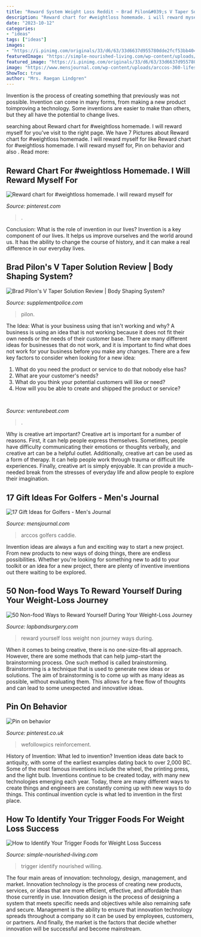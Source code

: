 ```yaml
---
title: "Reward System Weight Loss Reddit ~ Brad Pilon&#039;s V Taper Solution Review"
description: "Reward chart for #weightloss homemade. i will reward myself for"
date: "2023-10-12"
categories:
- "ideas"
tags: ["ideas"]
images:
- "https://i.pinimg.com/originals/33/d6/63/33d6637d955780dde2fcf53bb404042d.jpg"
featuredImage: "https://simple-nourished-living.com/wp-content/uploads/2012/11/Trigger-Foods-Collage-1024x1024.jpg"
featured_image: "https://i.pinimg.com/originals/33/d6/63/33d6637d955780dde2fcf53bb404042d.jpg"
image: "https://www.mensjournal.com/wp-content/uploads/arccos-360-lifestyle-4aacdece-1bbe-4d7b-976d-043031b06dfc.jpg?w=1600"
ShowToc: true
author: "Mrs. Raegan Lindgren"
---
```



Invention is the process of creating something that previously was not possible. Invention can come in many forms, from making a new product toimproving a technology. Some inventions are easier to make than others, but they all have the potential to change lives.

	

		
searching about Reward chart for #weightloss homemade. I will reward myself for you've visit to the right page. We have 7 Pictures about Reward chart for #weightloss homemade. I will reward myself for like Reward chart for #weightloss homemade. I will reward myself for, Pin on behavior and also . Read more:
		
    
## Reward Chart For #weightloss Homemade. I Will Reward Myself For

<img loading=lazy src="https://s-media-cache-ak0.pinimg.com/736x/e0/0d/a5/e00da5a173a04da9655323fc47bd9c91.jpg" onerror="this.onerror=null;this.src='https://tse2.mm.bing.net/th?id=OIP.3Qdj2PPcE5-W68HwwBOiUAHaJ4&amp;pid=15.1';" alt="Reward chart for #weightloss homemade. I will reward myself for">

_Source: pinterest.com_

>. 

	

Conclusion: What is the role of invention in our lives?
Invention is a key component of our lives. It helps us improve ourselves and the world around us. It has the ability to change the course of history, and it can make a real difference in our everyday lives.

    
## Brad Pilon&#039;s V Taper Solution Review | Body Shaping System?

<img loading=lazy src="https://supplementpolice.com/wp-content/uploads/2016/03/V-Taper-Solution-651x420.jpg" onerror="this.onerror=null;this.src='https://tse1.mm.bing.net/th?id=OIP.UpLvxohaIvOTUDkRavgwDAHaEx&amp;pid=15.1';" alt="Brad Pilon&#039;s V Taper Solution Review | Body Shaping System?">

_Source: supplementpolice.com_

>pilon. 

	

The Idea: What is your business using that isn't working and why?
A business is using an idea that is not working because it does not fit their own needs or the needs of their customer base. There are many different ideas for businesses that do not work, and it is important to find what does not work for your business before you make any changes. There are a few key factors to consider when looking for a new idea:
1) What do you need the product or service to do that nobody else has?
2) What are your customer's needs?
3) What do you think your potential customers will like or need?
4) How will you be able to create and shipped the product or service?

    
## 

<img loading=lazy src="https://venturebeat.com/wp-content/uploads/2018/06/TheSmartShopbyNarrativGeneric1.png?w=300" onerror="this.onerror=null;this.src='https://tse3.mm.bing.net/th?id=OIP.ZdznXUSlQhhbL20JhKTVaQAAAA&amp;pid=15.1';" alt="">

_Source: venturebeat.com_

>. 

	

Why is creative art important?
Creative art is important for a number of reasons. First, it can help people express themselves. Sometimes, people have difficulty communicating their emotions or thoughts verbally, and creative art can be a helpful outlet. Additionally, creative art can be used as a form of therapy. It can help people work through trauma or difficult life experiences. Finally, creative art is simply enjoyable. It can provide a much-needed break from the stresses of everyday life and allow people to explore their imagination.

    
## 17 Gift Ideas For Golfers - Men&#039;s Journal

<img loading=lazy src="https://www.mensjournal.com/wp-content/uploads/arccos-360-lifestyle-4aacdece-1bbe-4d7b-976d-043031b06dfc.jpg?w=1600" onerror="this.onerror=null;this.src='https://tse4.mm.bing.net/th?id=OIP.sk_rL8u1lzVAnOTjOlqTOAHaEc&amp;pid=15.1';" alt="17 Gift Ideas for Golfers - Men&#039;s Journal">

_Source: mensjournal.com_

>arccos golfers caddie. 

	

Invention ideas are always a fun and exciting way to start a new project. From new products to new ways of doing things, there are endless possibilities. Whether you're looking for something new to add to your toolkit or an idea for a new project, there are plenty of inventive inventions out there waiting to be explored.

    
## 50 Non-food Ways To Reward Yourself During Your Weight-Loss Journey

<img loading=lazy src="https://www.lapbandsurgery.com/wp-content/uploads/2015/04/success_happy_celebrate3.jpg" onerror="this.onerror=null;this.src='https://tse3.mm.bing.net/th?id=OIP.iRhRASLMjtnxw5sFuuzL9QHaE3&amp;pid=15.1';" alt="50 Non-food Ways to Reward Yourself During Your Weight-Loss Journey">

_Source: lapbandsurgery.com_

>reward yourself loss weight non journey ways during. 

	

When it comes to being creative, there is no one-size-fits-all approach. However, there are some methods that can help jump-start the brainstorming process. One such method is called brainstorming. Brainstorming is a technique that is used to generate new ideas or solutions. The aim of brainstorming is to come up with as many ideas as possible, without evaluating them. This allows for a free flow of thoughts and can lead to some unexpected and innovative ideas.

    
## Pin On Behavior

<img loading=lazy src="https://i.pinimg.com/originals/33/d6/63/33d6637d955780dde2fcf53bb404042d.jpg" onerror="this.onerror=null;this.src='https://tse1.mm.bing.net/th?id=OIP.26W1-ekNKlBUH932sdi4YgHaJg&amp;pid=15.1';" alt="Pin on behavior">

_Source: pinterest.co.uk_

>wefollowpics reinforcement. 

	

History of Invention: What led to invention?
Invention ideas date back to antiquity, with some of the earliest examples dating back to over 2,000 BC. Some of the most famous inventions include the wheel, the printing press, and the light bulb. Inventions continue to be created today, with many new technologies emerging each year. Today, there are many different ways to create things and engineers are constantly coming up with new ways to do things. This continual invention cycle is what led to invention in the first place.

    
## How To Identify Your Trigger Foods For Weight Loss Success

<img loading=lazy src="https://simple-nourished-living.com/wp-content/uploads/2012/11/Trigger-Foods-Collage-1024x1024.jpg" onerror="this.onerror=null;this.src='https://tse2.mm.bing.net/th?id=OIP.4lyPB_k3wTzpF001BPoPewHaHa&amp;pid=15.1';" alt="How to Identify Your Trigger Foods for Weight Loss Success">

_Source: simple-nourished-living.com_

>trigger identify nourished willing. 

	

The four main areas of innovation: technology, design, management, and market.
Innovation technology is the process of creating new products, services, or ideas that are more efficient, effective, and affordable than those currently in use. Innovation design is the process of designing a system that meets specific needs and objectives while also remaining safe and secure. Management is the ability to ensure that innovation technology spreads throughout a company so it can be used by employees, customers, or partners. And finally, the market is the factors that decide whether innovation will be successful and become mainstream.

